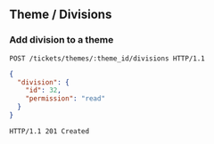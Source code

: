 ## Theme / Divisions
### Add division to a theme

```http
POST /tickets/themes/:theme_id/divisions HTTP/1.1
```

```json
{
  "division": {
    "id": 32,
    "permission": "read"
  }
}
```

```http
HTTP/1.1 201 Created
```
